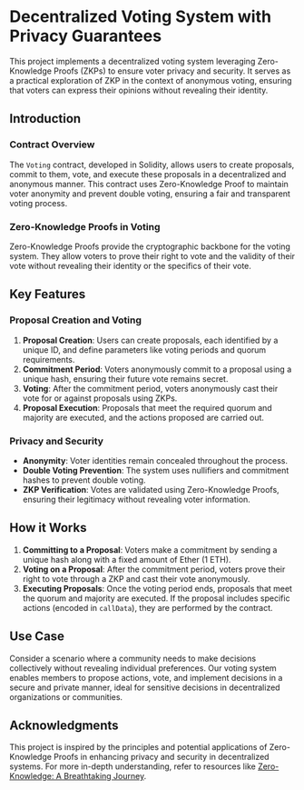 # Decentralized Voting System with Privacy Guarantees

This project implements a decentralized voting system leveraging Zero-Knowledge Proofs (ZKPs) to ensure voter privacy and security. It serves as a practical exploration of ZKP in the context of anonymous voting, ensuring that voters can express their opinions without revealing their identity.

## Introduction

### Contract Overview

The `Voting` contract, developed in Solidity, allows users to create proposals, commit to them, vote, and execute these proposals in a decentralized and anonymous manner. This contract uses Zero-Knowledge Proof to maintain voter anonymity and prevent double voting, ensuring a fair and transparent voting process.

### Zero-Knowledge Proofs in Voting

Zero-Knowledge Proofs provide the cryptographic backbone for the voting system. They allow voters to prove their right to vote and the validity of their vote without revealing their identity or the specifics of their vote.

## Key Features

### Proposal Creation and Voting

1. **Proposal Creation**: Users can create proposals, each identified by a unique ID, and define parameters like voting periods and quorum requirements.
2. **Commitment Period**: Voters anonymously commit to a proposal using a unique hash, ensuring their future vote remains secret.
3. **Voting**: After the commitment period, voters anonymously cast their vote for or against proposals using ZKPs.
4. **Proposal Execution**: Proposals that meet the required quorum and majority are executed, and the actions proposed are carried out.

### Privacy and Security

- **Anonymity**: Voter identities remain concealed throughout the process.
- **Double Voting Prevention**: The system uses nullifiers and commitment hashes to prevent double voting.
- **ZKP Verification**: Votes are validated using Zero-Knowledge Proofs, ensuring their legitimacy without revealing voter information.

## How it Works

1. **Committing to a Proposal**: Voters make a commitment by sending a unique hash along with a fixed amount of Ether (1 ETH).
2. **Voting on a Proposal**: After the commitment period, voters prove their right to vote through a ZKP and cast their vote anonymously.
3. **Executing Proposals**: Once the voting period ends, proposals that meet the quorum and majority are executed. If the proposal includes specific actions (encoded in `callData`), they are performed by the contract.

## Use Case

Consider a scenario where a community needs to make decisions collectively without revealing individual preferences. Our voting system enables members to propose actions, vote, and implement decisions in a secure and private manner, ideal for sensitive decisions in decentralized organizations or communities.

## Acknowledgments

This project is inspired by the principles and potential applications of Zero-Knowledge Proofs in enhancing privacy and security in decentralized systems. For more in-depth understanding, refer to resources like [Zero-Knowledge: A Breathtaking Journey](https://www.zeroknowledgeblog.com/).
